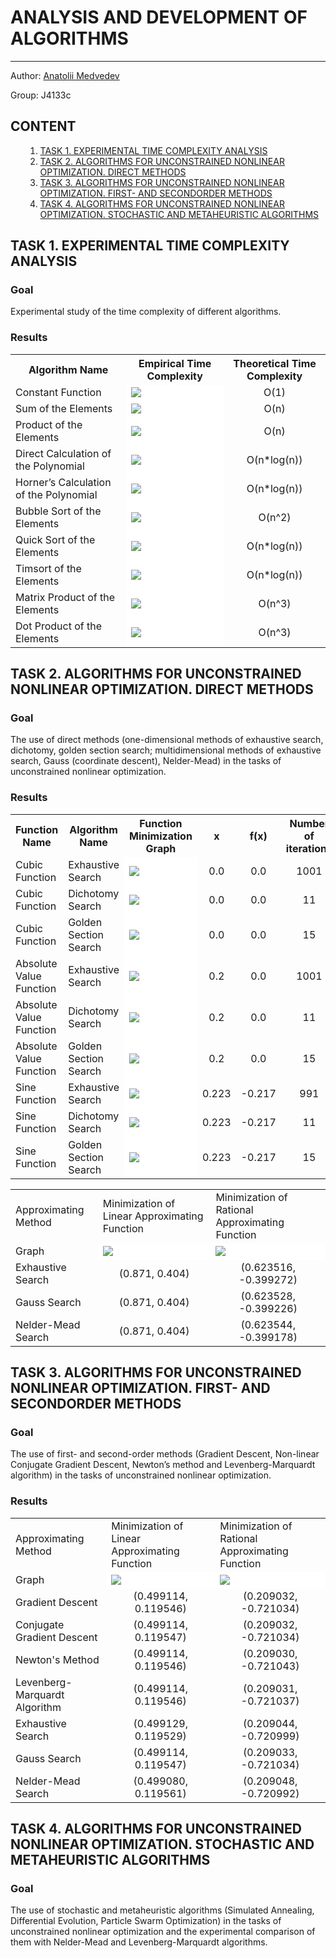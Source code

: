 <h1>ANALYSIS AND DEVELOPMENT OF ALGORITHMS</h1>
<hr></hr>

Author: <a href='https://github.com/mdvdv'>Anatolii Medvedev</a>

Group: J4133c

<a name='000'></a>
<h2>CONTENT</h2>

<ul>
    <ol type='1'>
    <li><a href='#001'>TASK 1. EXPERIMENTAL TIME COMPLEXITY ANALYSIS</a></li>
    <li><a href='#002'>TASK 2. ALGORITHMS FOR UNCONSTRAINED NONLINEAR OPTIMIZATION. DIRECT METHODS</a></li>
    <li><a href='#003'>TASK 3. ALGORITHMS FOR UNCONSTRAINED NONLINEAR OPTIMIZATION. FIRST- AND SECONDORDER METHODS</a></li>
    <li><a href='#004'>TASK 4. ALGORITHMS FOR UNCONSTRAINED NONLINEAR OPTIMIZATION. STOCHASTIC AND METAHEURISTIC ALGORITHMS</a></li>
    </ol>
</ul>

<a name='001'></a>
<h2>TASK 1. EXPERIMENTAL TIME COMPLEXITY ANALYSIS</h2>

<h3>Goal</h3>

Experimental study of the time complexity of different algorithms.

<h3>Results</h3>

<table>
<tr>
<th>Algorithm Name</th>
<th>Empirical Time Complexity</th>
<th>Theoretical Time Complexity</th>
</tr>
<tr>
<td>Constant Function</td>
<td bgcolor=white><img src='https://github.com/mdvdv/analysis-and-development-of-algorithms/blob/main/TASK%201.%20EXPERIMENTAL%20TIME%20COMPLEXITY%20ANALYSIS/images/constant_function.png'></td>
<td align='center'><formula>O(1)</formula></td>
</tr>
<tr>
<td>Sum of the Elements</td>
<td bgcolor=white><img src='https://github.com/mdvdv/analysis-and-development-of-algorithms/blob/main/TASK%201.%20EXPERIMENTAL%20TIME%20COMPLEXITY%20ANALYSIS/images/sum_function.png'></td>
<td align='center'><formula>O(n)</formula></td>
</tr>
<tr>
<td>Product of the Elements</td>
<td bgcolor=white><img src='https://github.com/mdvdv/analysis-and-development-of-algorithms/blob/main/TASK%201.%20EXPERIMENTAL%20TIME%20COMPLEXITY%20ANALYSIS/images/product_function.png'></td>
<td align='center'><formula>O(n)</formula></td>
</tr>
<tr>
<td>Direct Calculation of the Polynomial</td>
<td bgcolor=white><img src='https://github.com/mdvdv/analysis-and-development-of-algorithms/blob/main/TASK%201.%20EXPERIMENTAL%20TIME%20COMPLEXITY%20ANALYSIS/images/naive_function.png'></td>
<td align='center'><formula>O(n*log(n))</formula></td>
</tr>
<tr>
<td>Horner’s Calculation of the Polynomial</td>
<td bgcolor=white><img src='https://github.com/mdvdv/analysis-and-development-of-algorithms/blob/main/TASK%201.%20EXPERIMENTAL%20TIME%20COMPLEXITY%20ANALYSIS/images/horner_function.png'></td>
<td align='center'><formula>O(n*log(n))</formula></td>
</tr>
<tr>
<td>Bubble Sort of the Elements</td>
<td bgcolor=white><img src='https://github.com/mdvdv/analysis-and-development-of-algorithms/blob/main/TASK%201.%20EXPERIMENTAL%20TIME%20COMPLEXITY%20ANALYSIS/images/bubblesort_function.png'></td>
<td align='center'><formula>O(n^2)</formula></td>
</tr>
<tr>
<td>Quick Sort of the Elements</td>
<td bgcolor=white><img src='https://github.com/mdvdv/analysis-and-development-of-algorithms/blob/main/TASK%201.%20EXPERIMENTAL%20TIME%20COMPLEXITY%20ANALYSIS/images/quicksort_function.png'></td>
<td align='center'><formula>O(n*log(n))</formula></td>
</tr>
<tr>
<td>Timsort of the Elements</td>
<td bgcolor=white><img src='https://github.com/mdvdv/analysis-and-development-of-algorithms/blob/main/TASK%201.%20EXPERIMENTAL%20TIME%20COMPLEXITY%20ANALYSIS/images/timsort_function.png'></td>
<td align='center'><formula>O(n*log(n))</formula></td>
</tr>
<tr>
<td>Matrix Product of the Elements</td>
<td bgcolor=white><img src='https://github.com/mdvdv/analysis-and-development-of-algorithms/blob/main/TASK%201.%20EXPERIMENTAL%20TIME%20COMPLEXITY%20ANALYSIS/images/matmul_function.png'></td>
<td align='center'><formula>O(n^3)</formula></td>
</tr>
<tr>
<td>Dot Product of the Elements</td>
<td bgcolor=white><img src='https://github.com/mdvdv/analysis-and-development-of-algorithms/blob/main/TASK%201.%20EXPERIMENTAL%20TIME%20COMPLEXITY%20ANALYSIS/images/dot_function.png'></td>
<td align='center'><formula>O(n^3)</formula></td>
</tr>
</table>

<a name='002'></a>
<h2>TASK 2. ALGORITHMS FOR UNCONSTRAINED NONLINEAR OPTIMIZATION. DIRECT METHODS</h2>

<h3>Goal</h3>

The use of direct methods (one-dimensional methods of exhaustive search, dichotomy, golden section search; multidimensional methods of exhaustive search, Gauss (coordinate descent), Nelder-Mead) in the tasks of unconstrained nonlinear optimization.

<h3>Results</h3>

<table>
<tr>
<th>Function Name</th>
<th>Algorithm Name</th>
<th>Function Minimization Graph</th>
<th>x</th>
<th>f(x)</th>
<th>Number of iterations</th>
</tr>
<tr>
<td>Cubic Function</td>
<td>Exhaustive Search</td>
<td bgcolor=white><img src='https://github.com/mdvdv/analysis-and-development-of-algorithms/blob/main/TASK%202.%20ALGORITHMS%20FOR%20UNCONSTRAINED%20NONLINEAR%20OPTIMIZATION.%20DIRECT%20METHODS/images/cubic_function.png'></td>
<td align='center'><formula>0.0</formula></td>
<td align='center'><formula>0.0</formula></td>
<td align='center'><formula>1001</formula></td>
</tr>
<tr>
<td>Cubic Function</td>
<td>Dichotomy Search</td>
<td bgcolor=white><img src='https://github.com/mdvdv/analysis-and-development-of-algorithms/blob/main/TASK%202.%20ALGORITHMS%20FOR%20UNCONSTRAINED%20NONLINEAR%20OPTIMIZATION.%20DIRECT%20METHODS/images/cubic_function.png'></td>
<td align='center'><formula>0.0</formula></td>
<td align='center'><formula>0.0</formula></td>
<td align='center'><formula>11</formula></td>
</tr>
<tr>
<td>Cubic Function</td>
<td>Golden Section Search</td>
<td bgcolor=white><img src='https://github.com/mdvdv/analysis-and-development-of-algorithms/blob/main/TASK%202.%20ALGORITHMS%20FOR%20UNCONSTRAINED%20NONLINEAR%20OPTIMIZATION.%20DIRECT%20METHODS/images/cubic_function.png'></td>
<td align='center'><formula>0.0</formula></td>
<td align='center'><formula>0.0</formula></td>
<td align='center'><formula>15</formula></td>
</tr>
<tr>
<td>Absolute Value Function</td>
<td>Exhaustive Search</td>
<td bgcolor=white><img src='https://github.com/mdvdv/analysis-and-development-of-algorithms/blob/main/TASK%202.%20ALGORITHMS%20FOR%20UNCONSTRAINED%20NONLINEAR%20OPTIMIZATION.%20DIRECT%20METHODS/images/absolute_function.png'></td>
<td align='center'><formula>0.2</formula></td>
<td align='center'><formula>0.0</formula></td>
<td align='center'><formula>1001</formula></td>
</tr>
<tr>
<td>Absolute Value Function</td>
<td>Dichotomy Search</td>
<td bgcolor=white><img src='https://github.com/mdvdv/analysis-and-development-of-algorithms/blob/main/TASK%202.%20ALGORITHMS%20FOR%20UNCONSTRAINED%20NONLINEAR%20OPTIMIZATION.%20DIRECT%20METHODS/images/absolute_function.png'></td>
<td align='center'><formula>0.2</formula></td>
<td align='center'><formula>0.0</formula></td>
<td align='center'><formula>11</formula></td>
</tr>
<tr>
<td>Absolute Value Function</td>
<td>Golden Section Search</td>
<td bgcolor=white><img src='https://github.com/mdvdv/analysis-and-development-of-algorithms/blob/main/TASK%202.%20ALGORITHMS%20FOR%20UNCONSTRAINED%20NONLINEAR%20OPTIMIZATION.%20DIRECT%20METHODS/images/absolute_function.png'></td>
<td align='center'><formula>0.2</formula></td>
<td align='center'><formula>0.0</formula></td>
<td align='center'><formula>15</formula></td>
</tr>
<tr>
<td>Sine Function</td>
<td>Exhaustive Search</td>
<td bgcolor=white><img src='https://github.com/mdvdv/analysis-and-development-of-algorithms/blob/main/TASK%202.%20ALGORITHMS%20FOR%20UNCONSTRAINED%20NONLINEAR%20OPTIMIZATION.%20DIRECT%20METHODS/images/sine_function.png'></td>
<td align='center'><formula>0.223</formula></td>
<td align='center'><formula>-0.217</formula></td>
<td align='center'><formula>991</formula></td>
</tr>
<tr>
<td>Sine Function</td>
<td>Dichotomy Search</td>
<td bgcolor=white><img src='https://github.com/mdvdv/analysis-and-development-of-algorithms/blob/main/TASK%202.%20ALGORITHMS%20FOR%20UNCONSTRAINED%20NONLINEAR%20OPTIMIZATION.%20DIRECT%20METHODS/images/sine_function.png'></td>
<td align='center'><formula>0.223</formula></td>
<td align='center'><formula>-0.217</formula></td>
<td align='center'><formula>11</formula></td>
</tr>
<tr>
<td>Sine Function</td>
<td>Golden Section Search</td>
<td bgcolor=white><img src='https://github.com/mdvdv/analysis-and-development-of-algorithms/blob/main/TASK%202.%20ALGORITHMS%20FOR%20UNCONSTRAINED%20NONLINEAR%20OPTIMIZATION.%20DIRECT%20METHODS/images/sine_function.png'></td>
<td align='center'><formula>0.223</formula></td>
<td align='center'><formula>-0.217</formula></td>
<td align='center'><formula>15</formula></td>
</tr>
</table>

<table>
<tr>
<td>Approximating Method</td>
<td>Minimization of Linear Approximating Function</td>
<td>Minimization of Rational Approximating Function</td>
</tr>
<tr>
<td>Graph</td>
<td bgcolor=white><img src='https://github.com/mdvdv/analysis-and-development-of-algorithms/blob/main/TASK%202.%20ALGORITHMS%20FOR%20UNCONSTRAINED%20NONLINEAR%20OPTIMIZATION.%20DIRECT%20METHODS/images/linear_approximant.png'></td>
<td bgcolor=white><img src='https://github.com/mdvdv/analysis-and-development-of-algorithms/blob/main/TASK%202.%20ALGORITHMS%20FOR%20UNCONSTRAINED%20NONLINEAR%20OPTIMIZATION.%20DIRECT%20METHODS/images/rational_approximant.png'></td>
</tr>
<tr>
<td><formula>Exhaustive Search</formula></td>
<td align='center'><formula>(0.871, 0.404)</formula></td>
<td align='center'><formula>(0.623516, -0.399272)</formula></td>
</tr>
<tr>
<td><formula>Gauss Search</formula></td>
<td align='center'><formula>(0.871, 0.404)</formula></td>
<td align='center'><formula>(0.623528, -0.399226)</formula></td>
</tr>
<tr>
<td><formula>Nelder-Mead Search</formula></td>
<td align='center'><formula>(0.871, 0.404)</formula></td>
<td align='center'><formula>(0.623544, -0.399178)</formula></td>
</tr>
</table>

<a name='003'></a>
<h2>TASK 3. ALGORITHMS FOR UNCONSTRAINED NONLINEAR OPTIMIZATION. FIRST- AND SECONDORDER METHODS</h2>

<h3>Goal</h3>

The use of first- and second-order methods (Gradient Descent, Non-linear Conjugate Gradient Descent, Newton’s method and Levenberg-Marquardt algorithm) in the tasks of unconstrained nonlinear optimization.

<h3>Results</h3>

<table>
<tr>
<td>Approximating Method</td>
<td>Minimization of Linear Approximating Function</td>
<td>Minimization of Rational Approximating Function</td>
</tr>
<tr>
<td>Graph</td>
<td bgcolor=white><img src='https://github.com/mdvdv/analysis-and-development-of-algorithms/blob/main/TASK%203.%20ALGORITHMS%20FOR%20UNCONSTRAINED%20NONLINEAR%20OPTIMIZATION.%20FIRST-%20AND%20SECONDORDER/images/linear_approximant.png'></td>
<td bgcolor=white><img src='https://github.com/mdvdv/analysis-and-development-of-algorithms/blob/main/TASK%203.%20ALGORITHMS%20FOR%20UNCONSTRAINED%20NONLINEAR%20OPTIMIZATION.%20FIRST-%20AND%20SECONDORDER/images/rational_approximant.png'></td>
</tr>
<tr>
<td><formula>Gradient Descent</formula></td>
<td align='center'><formula>(0.499114, 0.119546)</formula></td>
<td align='center'><formula>(0.209032, -0.721034)</formula></td>
</tr>
<tr>
<td><formula>Conjugate Gradient Descent</formula></td>
<td align='center'><formula>(0.499114, 0.119547)</formula></td>
<td align='center'><formula>(0.209032, -0.721034)</formula></td>
</tr>
<tr>
<td><formula>Newton's Method</formula></td>
<td align='center'><formula>(0.499114, 0.119546)</formula></td>
<td align='center'><formula>(0.209030, -0.721043)</formula></td>
</tr>
<tr>
<td><formula>Levenberg-Marquardt Algorithm</formula></td>
<td align='center'><formula>(0.499114, 0.119546)</formula></td>
<td align='center'><formula>(0.209031, -0.721037)</formula></td>
</tr>
<tr>
<td><formula>Exhaustive Search</formula></td>
<td align='center'><formula>(0.499129, 0.119529)</formula></td>
<td align='center'><formula>(0.209044, -0.720999)</formula></td>
</tr>
<tr>
<td><formula>Gauss Search</formula></td>
<td align='center'><formula>(0.499114, 0.119547)</formula></td>
<td align='center'><formula>(0.209033, -0.721034)</formula></td>
</tr>
<tr>
<td><formula>Nelder-Mead Search</formula></td>
<td align='center'><formula>(0.499080, 0.119561)</formula></td>
<td align='center'><formula>(0.209048, -0.720992)</formula></td>
</tr>
</table>

<a name='004'></a>
<h2>TASK 4. ALGORITHMS FOR UNCONSTRAINED NONLINEAR OPTIMIZATION. STOCHASTIC AND METAHEURISTIC ALGORITHMS</h2>

<h3>Goal</h3>

The use of stochastic and metaheuristic algorithms (Simulated Annealing, Differential Evolution, Particle Swarm Optimization) in the tasks of unconstrained nonlinear optimization and the experimental comparison of them with Nelder-Mead and Levenberg-Marquardt algorithms.